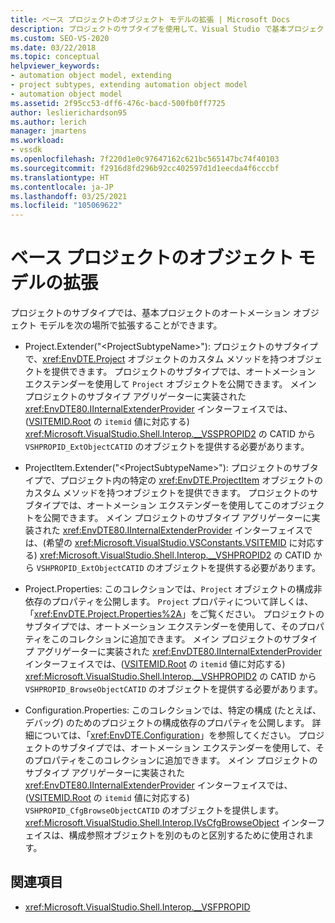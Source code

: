 ```yaml
---
title: ベース プロジェクトのオブジェクト モデルの拡張 | Microsoft Docs
description: プロジェクトのサブタイプを使用して、Visual Studio で基本プロジェクトのオートメーション オブジェクト モデルを拡張する方法について説明します。
ms.custom: SEO-VS-2020
ms.date: 03/22/2018
ms.topic: conceptual
helpviewer_keywords:
- automation object model, extending
- project subtypes, extending automation object model
- automation object model
ms.assetid: 2f95cc53-dff6-476c-bacd-500fb0ff7725
author: leslierichardson95
ms.author: lerich
manager: jmartens
ms.workload:
- vssdk
ms.openlocfilehash: 7f220d1e0c97647162c621bc565147bc74f40103
ms.sourcegitcommit: f2916d8fd296b92cc402597d1d1eecda4f6cccbf
ms.translationtype: HT
ms.contentlocale: ja-JP
ms.lasthandoff: 03/25/2021
ms.locfileid: "105069622"
---
```

# <a name="extend-the-object-model-of-the-base-project"></a>ベース プロジェクトのオブジェクト モデルの拡張

プロジェクトのサブタイプでは、基本プロジェクトのオートメーション オブジェクト モデルを次の場所で拡張することができます。

- Project.Extender("\<ProjectSubtypeName>"): プロジェクトのサブタイプで、<xref:EnvDTE.Project> オブジェクトのカスタム メソッドを持つオブジェクトを提供できます。 プロジェクトのサブタイプでは、オートメーション エクステンダーを使用して `Project` オブジェクトを公開できます。 メイン プロジェクトのサブタイプ アグリゲーターに実装された <xref:EnvDTE80.IInternalExtenderProvider> インターフェイスでは、([VSITEMID.Root](<xref:Microsoft.VisualStudio.VSConstants.VSITEMID.Root>) の `itemid` 値に対応する) <xref:Microsoft.VisualStudio.Shell.Interop.__VSSPROPID2> の CATID から `VSHPROPID_ExtObjectCATID` のオブジェクトを提供する必要があります。

- ProjectItem.Extender("\<ProjectSubtypeName>"): プロジェクトのサブタイプで、プロジェクト内の特定の <xref:EnvDTE.ProjectItem> オブジェクトのカスタム メソッドを持つオブジェクトを提供できます。 プロジェクトのサブタイプでは、オートメーション エクステンダーを使用してこのオブジェクトを公開できます。 メイン プロジェクトのサブタイプ アグリゲーターに実装された <xref:EnvDTE80.IInternalExtenderProvider> インターフェイスでは、(希望の <xref:Microsoft.VisualStudio.VSConstants.VSITEMID> に対応する) <xref:Microsoft.VisualStudio.Shell.Interop.__VSHPROPID2> の CATID から `VSHPROPID_ExtObjectCATID` のオブジェクトを提供する必要があります。

- Project.Properties: このコレクションでは、`Project` オブジェクトの構成非依存のプロパティを公開します。 `Project` プロパティについて詳しくは、「<xref:EnvDTE.Project.Properties%2A>」をご覧ください。 プロジェクトのサブタイプでは、オートメーション エクステンダーを使用して、そのプロパティをこのコレクションに追加できます。 メイン プロジェクトのサブタイプ アグリゲーターに実装された <xref:EnvDTE80.IInternalExtenderProvider> インターフェイスでは、([VSITEMID.Root](<xref:Microsoft.VisualStudio.VSConstants.VSITEMID.Root>) の `itemid` 値に対応する) <xref:Microsoft.VisualStudio.Shell.Interop.__VSHPROPID2> の CATID から `VSHPROPID_BrowseObjectCATID` のオブジェクトを提供する必要があります。

- Configuration.Properties: このコレクションでは、特定の構成 (たとえば、デバッグ) のためのプロジェクトの構成依存のプロパティを公開します。 詳細については、「<xref:EnvDTE.Configuration>」を参照してください。 プロジェクトのサブタイプでは、オートメーション エクステンダーを使用して、そのプロパティをこのコレクションに追加できます。 メイン プロジェクトのサブタイプ アグリゲーターに実装された <xref:EnvDTE80.IInternalExtenderProvider> インターフェイスでは、([VSITEMID.Root](<xref:Microsoft.VisualStudio.VSConstants.VSITEMID.Root>) の `itemid` 値に対応する) `VSHPROPID_CfgBrowseObjectCATID` のオブジェクトを提供します。 <xref:Microsoft.VisualStudio.Shell.Interop.IVsCfgBrowseObject> インターフェイスは、構成参照オブジェクトを別のものと区別するために使用されます。

## <a name="see-also"></a>関連項目

- <xref:Microsoft.VisualStudio.Shell.Interop.__VSFPROPID>
